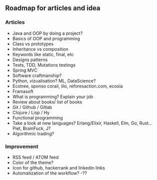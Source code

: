 ## Roadmap for articles and idea ##

### Articles ###
 - Java and OOP by doing a project?
  -  Basics of OOP and programming
  -  Class vs prototypes
  -  Inheritance vs composition
  -  Keywords like static, final, etc
  -  Designs patterns
  -  Tests, TDD, Mutations testings
 - Spring MVC
 - Software craftmanship?
 - Python, vizualisation? ML, DataScience?
 - Ecotree, sponso corail, lilo, reforesaction.com, ecosia
 - Framasoft
 - What is programming? Explain your job
 - Review about books/ list of books
 - Git / Github / Gitlab
 - Clojure / Lisp / Hy
 - Functional programming
 - Take a look at new languages? Erlang/Elixir, Haskell, Elm, Go, Rust... Piet, BrainFuck, J?
 -  Algorithmic trading?

### Improvement ###
 -  RSS feed / ATOM feed
 -  Color of the theme?
 -  Icon for github, hackerrank and linkedin links
 -  Automatization of the workflow?
 -??